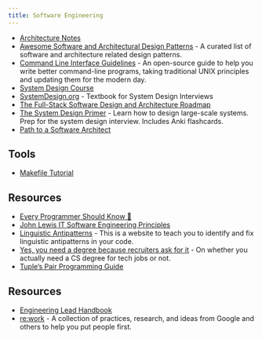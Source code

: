 ```yaml
---
title: Software Engineering
---
```


- [Architecture Notes](https://architecturenotes.co/)
- [Awesome Software and Architectural Design Patterns](https://github.com/DovAmir/awesome-design-patterns) - A curated list of software and architecture related design patterns.
- [Command Line Interface Guidelines](https://clig.dev/) - An open-source guide to help you write better command-line programs, taking traditional UNIX principles and updating them for the modern day.
- [System Design Course](https://github.com/karanpratapsingh/system-design)
- [SystemDesign.org](https://docs.google.com/document/d/1pOarvQbjzLd9tz5ZuxktyrYsZ41mbWba5_LUeFj65lI/edit) - Textbook for System Design Interviews
- [The Full-Stack Software Design and Architecture Roadmap](https://github.com/stemmlerjs/software-design-and-architecture-roadmap)
- [The System Design Primer](https://github.com/donnemartin/system-design-primer) - Learn how to design large-scale systems. Prep for the system design interview. Includes Anki flashcards.
- [Path to a Software Architect](https://github.com/justinamiller/SoftwareArchitect)

## Tools

- [Makefile Tutorial](https://makefiletutorial.com/)

## Resources

- [Every Programmer Should Know 🤔](https://github.com/mtdvio/every-programmer-should-know)
- [John Lewis IT Software Engineering Principles](http://engineering-principles.onejl.uk/)
- [Linguistic Antipatterns](https://www.linguistic-antipatterns.com/) - This is a website to teach you to identify and fix linguistic antipatterns in your code.
- [Yes, you need a degree because recruiters ask for it](https://old.reddit.com/r/ProgrammerHumor/comments/zyz5ja/yes_you_need_a_degree_because_recruiters_ask_for/) - On whether you actually need a CS degree for tech jobs or not.
- [Tuple’s Pair Programming Guide](https://tuple.app/pair-programming-guide)

## Resources

- [Engineering Lead Handbook](https://nimblehq.co/compass/team/roles/engineering-lead/)
- [re:work](https://rework.withgoogle.com/) - A collection of practices, research, and ideas from Google and others to help you put people first.
